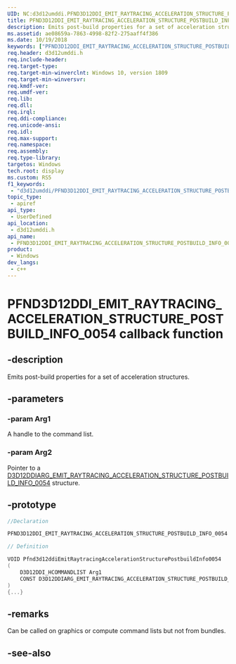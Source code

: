 ```yaml
---
UID: NC:d3d12umddi.PFND3D12DDI_EMIT_RAYTRACING_ACCELERATION_STRUCTURE_POSTBUILD_INFO_0054
title: PFND3D12DDI_EMIT_RAYTRACING_ACCELERATION_STRUCTURE_POSTBUILD_INFO_0054 (d3d12umddi.h)
description: Emits post-build properties for a set of acceleration structures.
ms.assetid: ae08659a-7863-4998-82f2-275aaff4f386
ms.date: 10/19/2018
keywords: ["PFND3D12DDI_EMIT_RAYTRACING_ACCELERATION_STRUCTURE_POSTBUILD_INFO_0054 callback function"]
req.header: d3d12umddi.h
req.include-header: 
req.target-type: 
req.target-min-winverclnt: Windows 10, version 1809
req.target-min-winversvr: 
req.kmdf-ver: 
req.umdf-ver: 
req.lib: 
req.dll: 
req.irql: 
req.ddi-compliance: 
req.unicode-ansi: 
req.idl: 
req.max-support: 
req.namespace: 
req.assembly: 
req.type-library: 
targetos: Windows
tech.root: display
ms.custom: RS5
f1_keywords:
 - "d3d12umddi/PFND3D12DDI_EMIT_RAYTRACING_ACCELERATION_STRUCTURE_POSTBUILD_INFO_0054"
topic_type:
 - apiref
api_type:
 - UserDefined
api_location:
 - d3d12umddi.h
api_name:
 - PFND3D12DDI_EMIT_RAYTRACING_ACCELERATION_STRUCTURE_POSTBUILD_INFO_0054
product:
 - Windows
dev_langs:
 - c++
---
```


# PFND3D12DDI_EMIT_RAYTRACING_ACCELERATION_STRUCTURE_POSTBUILD_INFO_0054 callback function

## -description

Emits post-build properties for a set of acceleration structures.

## -parameters

### -param Arg1

A handle to the command list.

### -param Arg2

Pointer to a [D3D12DDIARG_EMIT_RAYTRACING_ACCELERATION_STRUCTURE_POSTBUILD_INFO_0054](ns-d3d12umddi-d3d12ddiarg_emit_raytracing_acceleration_structure_postbuild_info_0054.md) structure.

## -prototype

```cpp
//Declaration

PFND3D12DDI_EMIT_RAYTRACING_ACCELERATION_STRUCTURE_POSTBUILD_INFO_0054 Pfnd3d12ddiEmitRaytracingAccelerationStructurePostbuildInfo0054; 

// Definition

VOID Pfnd3d12ddiEmitRaytracingAccelerationStructurePostbuildInfo0054 
(
	D3D12DDI_HCOMMANDLIST Arg1
	CONST D3D12DDIARG_EMIT_RAYTRACING_ACCELERATION_STRUCTURE_POSTBUILD_INFO_0054 *
)
{...}

```

## -remarks

Can be called on graphics or compute command lists but not from bundles.

## -see-also

